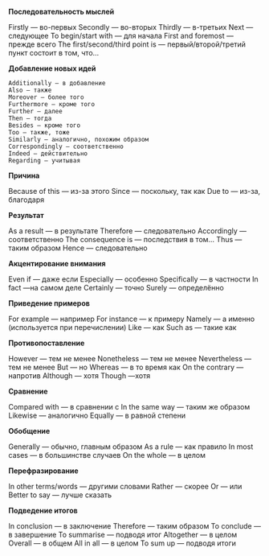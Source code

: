 **Последовательность мыслей**

Firstly — во-первых
Secondly — во-вторых
Thirdly — в-третьих
Next — следующее
To begin/start with — для начала
First and foremost — прежде всего
The first/second/third point is — первый/второй/третий пункт состоит в том, что…

**Добавление новых идей**

    Additionally — в добавление
    Also — также
    Moreover — более того
    Furthermore — кроме того
    Further — далее
    Then — тогда
    Besides — кроме того
    Too — также, тоже
    Similarly — аналогично, похожим образом
    Correspondingly — соответственно
    Indeed — действительно
    Regarding — учитывая

**Причина**

Because of this — из-за этого
Since — поскольку, так как
Due to — из-за, благодаря

**Результат**

As a result — в результате
Therefore — следовательно
Accordingly — соответственно
The consequence is — последствия в том…
Thus — таким образом
Hence — следовательно

**Акцентирование внимания**


Even if — даже если
Especially — особенно
Specifically — в частности
In fact —на самом деле
Certainly — точно
Surely — определённо

**Приведение примеров**


For example — например
For instance — к примеру
Namely — а именно (используется при перечислении)
Like — как
Such as — такие как

**Противопоставление**

However — тем не менее
Nonetheless — тем не менее
Nevertheless — тем не менее
But — но
Whereas — в то время как
On the contrary — напротив
Although — хотя
Though —хотя

**Сравнение**

Compared with — в сравнении с
In the same way — таким же образом
Likewise — аналогично
Equally — в равной степени

**Обобщение**

Generally — обычно, главным образом
As a rule — как правило
In most cases — в большинстве случаев
On the whole — в целом

**Перефразирование**

In other terms/words — другими словами
Rather — скорее
Or — или
Better to say — лучше сказать

**Подведение итогов**

In conclusion — в заключение
Therefore — таким образом
To conclude — в завершение
To summarise — подводя итог
Altogether — в целом
Overall — в общем
All in all — в целом
To sum up — подводя итоги



